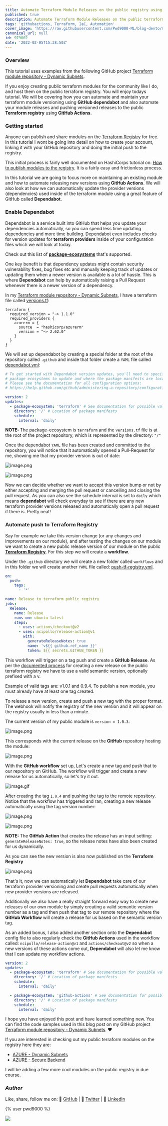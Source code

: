 ```yaml
---
title: Automate Terraform Module Releases on the public registry using GitHub
published: true
description: Automate Terraform Module Releases on the public terraform registry using GitHub Actions
tags: 'githubactions, Terraform, IaC, Automation'
cover_image: 'https://raw.githubusercontent.com/Pwd9000-ML/blog-devto/main/posts/2022-GitHub-Automate-Terraform-Registry/assets/main1.png'
canonical_url: null
id: 979002
date: '2022-02-05T15:38:50Z'
---
```


### Overview

This tutorial uses examples from the following GitHub project [Terraform module repository - Dynamic Subnets](https://github.com/Pwd9000-ML/terraform-azurerm-dynamic-subnets).

If you enjoy creating public terraform modules for the community like I do, and host them on the public terraform registry. You will enjoy todays tutorial. We will be covering how you can automate and maintain your terraform module versioning using **GitHub dependabot** and also automate your module releases and pushing versioned releases to the public **Terraform registry** using **GitHub Actions**.

### Getting started

Anyone can publish and share modules on the [Terraform Registry](https://registry.terraform.io/) for free. In this tutorial I wont be going into detail on how to create your account, linking it with your GitHub repository and doing the initial push to the registry.

This initial process is fairly well documented on HashiCorps tutorial on: [How to publish modules to the registry](https://www.terraform.io/registry/modules/publish). It is a fairly easy and frictionless process.

In this tutorial we are going to focus more on maintaining an existing module and how to automate releasing new versions using **GitHub Actions**. We will also look at how we can automatically update the provider versions (dependencies) used inside of the terraform module using a great feature of GitHub called **Dependabot**.

### Enable Dependabot

Dependabot is a service built into GitHub that helps you update your dependencies automatically, so you can spend less time updating dependencies and more time building. Dependabot even includes checks for version updates for **terraform providers** inside of your configuration files which we will look at today.

Check out this list of **[package-ecosystems](https://docs.github.com/en/code-security/supply-chain-security/keeping-your-dependencies-updated-automatically/configuration-options-for-dependency-updates#package-ecosystem)** that's supported.

One key benefit is that dependency updates might contain security vulnerability fixes, bug fixes etc and manually keeping track of updates or updating them when a newer version is available is a lot of hassle. This is where **Dependabot** can help by automatically raising a Pull Request whenever there is a newer version of a dependency.

In my [Terraform module repository - Dynamic Subnets](https://github.com/Pwd9000-ML/terraform-azurerm-dynamic-subnets), I have a terraform file called [versions.tf](https://github.com/Pwd9000-ML/terraform-azurerm-dynamic-subnets/blob/master/versions.tf):

```hcl
terraform {
  required_version = "~> 1.1.0"
  required_providers {
    azurerm = {
      source  = "hashicorp/azurerm"
      version = "~> 2.62.0"
    }
  }
}
```

We will set up dependabot by creating a special folder at the root of the repository called `.github` and inside that folder create a `YAML` file called [dependabot.yml](https://github.com/Pwd9000-ML/terraform-azurerm-dynamic-subnets/blob/master/.github/dependabot.yml):

```yaml
# To get started with Dependabot version updates, you'll need to specify which
# package ecosystems to update and where the package manifests are located.
# Please see the documentation for all configuration options:
# https://help.github.com/github/administering-a-repository/configuration-options-for-dependency-updates

version: 2
updates:
  - package-ecosystem: 'terraform' # See documentation for possible values
    directory: '/' # Location of package manifests
    schedule:
      interval: 'daily'
```

**NOTE:** The package-ecosystem is `terraform` and the `versions.tf` file is at the root of the project repository, which is represented by the directory: `"/"`

Once the dependabot `YAML` file has been created and committed to the repository, you will notice that it automatically opened a Pull-Request for me, showing me that my provider version is out of date:

![image.png](https://raw.githubusercontent.com/Pwd9000-ML/blog-devto/main/posts/2022-GitHub-Automate-Terraform-Registry/assets/pr1.png)

![image.png](https://raw.githubusercontent.com/Pwd9000-ML/blog-devto/main/posts/2022-GitHub-Automate-Terraform-Registry/assets/pr2.png)

Now we can decide whether we want to accept this version bump or not by either accepting and merging the pull request or cancelling and closing the pull request. As you can also see the schedule interval is set to `daily` which means **dependabot** will check everyday to see if there are any new terraform provider versions released and automatically open a pull request if there is. Pretty neat!

### Automate push to Terraform Registry

Say for example we take this version change (or any changes and improvements on our module), and after testing the changes on our module we want to create a new public release version of our module on the public **[Terraform Registry](https://registry.terraform.io/)**. For this step we will create a **workflow**.

Under the `.github` directory we will create a new folder called `workflows` and in this folder we will create another `YAML` file called: [push-tf-registry.yml](https://github.com/Pwd9000-ML/terraform-azurerm-dynamic-subnets/blob/master/.github/workflows/push-tf-registry.yml).

```yml
on:
  push:
    tags:
      - '*'

name: Release to terraform public registry
jobs:
  Release:
    name: Release
    runs-on: ubuntu-latest
    steps:
      - uses: actions/checkout@v2
      - uses: ncipollo/release-action@v1
        with:
          generateReleaseNotes: true
          name: 'v${{ github.ref_name }}'
          token: ${{ secrets.GITHUB_TOKEN }}
```

This workflow will trigger on a tag push and create a **GitHub Release**. As per the [documented process](https://www.terraform.io/registry/modules/publish#releasing-new-versions) for creating a new release on the public terraform registry we have to use a valid semantic version, optionally prefixed with a v.

Example of valid tags are: v1.0.1 and 0.9.4. To publish a new module, you must already have at least one tag created.

To release a new version, create and push a new tag with the proper format. The webhook will notify the registry of the new version and it will appear on the registry usually in less than a minute.

The current version of my public module is `version = 1.0.3`:

![image.png](https://raw.githubusercontent.com/Pwd9000-ML/blog-devto/main/posts/2022-GitHub-Automate-Terraform-Registry/assets/pre.png)

This corresponds with the current release on the **GitHub** repository hosting the module:

![image.png](https://raw.githubusercontent.com/Pwd9000-ML/blog-devto/main/posts/2022-GitHub-Automate-Terraform-Registry/assets/pre2.png)

With the **GitHub workflow** set up, Let's create a new tag and push that to our repository on GitHub. The workflow will trigger and create a new release for us automatically, so let's try it out.

![image.gif](https://raw.githubusercontent.com/Pwd9000-ML/blog-devto/main/posts/2022-GitHub-Automate-Terraform-Registry/assets/tag.gif)

After creating the tag `1.0.4` and pushing the tag to the remote repository. Notice that the workflow has triggered and ran, creating a new release automatically using the tag version number:

![image.png](https://raw.githubusercontent.com/Pwd9000-ML/blog-devto/main/posts/2022-GitHub-Automate-Terraform-Registry/assets/work.png)

![image.png](https://raw.githubusercontent.com/Pwd9000-ML/blog-devto/main/posts/2022-GitHub-Automate-Terraform-Registry/assets/rel.png)

**NOTE:** The **GitHub Action** that creates the release has an input setting: `generateReleaseNotes: true`, so the release notes have also been created for us dynamically.

As you can see the new version is also now published on the **Terraform Registry**

![image.png](https://raw.githubusercontent.com/Pwd9000-ML/blog-devto/main/posts/2022-GitHub-Automate-Terraform-Registry/assets/rel2.png)

That's it, now we can automatically let **Dependabot** take care of our terraform provider versioning and create pull requests automatically when new provider versions are released.

Additionally we also have a really straight forward easy way to create new releases of our own module by simply creating a valid semantic version number as a tag and then push that tag to our remote repository where the **GitHub Workflow** will create a release for us based on the semantic version tag.

As an added bonus, I also added another section onto the **Dependabot** config file to also regularly check the **GitHub Actions** used in the workflow called: `ncipollo/release-action@v1` and `actions/checkout@v2` so when a new versions of these actions come out, **Dependabot** will also let me know that I can update my workflow actions.

```yml
version: 2
updates:
  - package-ecosystem: 'terraform' # See documentation for possible values
    directory: '/' # Location of package manifests
    schedule:
      interval: 'daily'

  - package-ecosystem: 'github-actions' # See documentation for possible values
    directory: '/' # Location of package manifests
    schedule:
      interval: 'daily'
```

I hope you have enjoyed this post and have learned something new. You can find the code samples used in this blog post on my GitHub project [Terraform module repository - Dynamic Subnets](https://github.com/Pwd9000-ML/terraform-azurerm-dynamic-subnets). :heart:

If you are interested in checking out my public terraform modules on the registry here they are:

- [AZURE - Dynamic Subnets](https://registry.terraform.io/modules/Pwd9000-ML/dynamic-subnets/azurerm/latest)
- [AZURE - Secure Backend](https://registry.terraform.io/modules/Pwd9000-ML/secure-backend/azurerm/latest)

I will be adding a few more cool modules on the public registry in due course.

### _Author_

Like, share, follow me on: :octopus: [GitHub](https://github.com/Pwd9000-ML) | :penguin: [Twitter](https://twitter.com/pwd9000) | :space_invader: [LinkedIn](https://www.linkedin.com/in/marcel-l-61b0a96b/)

{% user pwd9000 %}

<a href="https://www.buymeacoffee.com/pwd9000"><img src="https://img.buymeacoffee.com/button-api/?text=Buy me a coffee&emoji=&slug=pwd9000&button_colour=FFDD00&font_colour=000000&font_family=Cookie&outline_colour=000000&coffee_colour=ffffff"></a>
